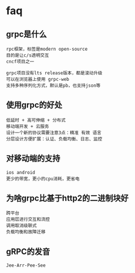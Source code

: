# faq

## grpc是什么

    rpc框架，标签是modern open-source
    目的是让c/s透明交互
    cncf项目之一

    grpc项目没有lts release版本，都是滚动升级
    可以在浏览器上使用 grpc-web
    支持多种序列化方式，默认是pb，也支持json等

## 使用grpc的好处

    低延时 + 高可伸缩 + 分布式
    移动端开发 + 云服务
    设计一个新的协议需要注意3点：精准 有效 语言
    分层设计方便扩展：认证、负载均衡、日志、监控

## 对移动端的支持

    ios android
    更少的带宽，更小的cpu消耗，更省电

## 为啥grpc比基于http2的二进制块好

    跨平台
    应用层进行交互和流控
    调用取消级联式
    负载均衡和故障迁移

## gRPC的发音

    Jee-Arr-Pee-See
